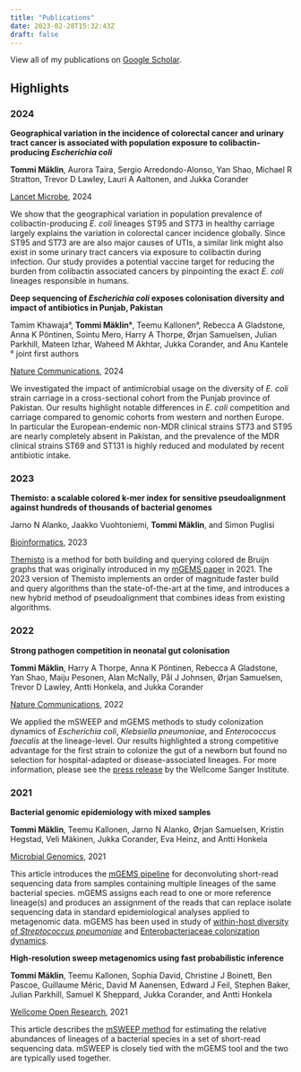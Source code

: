 ```yaml
---
title: "Publications"
date: 2023-02-28T15:32:43Z
draft: false
---
```


View all of my publications on [Google Scholar](https://scholar.google.com/citations?user=snMrAPkAAAAJ&hl=en&oi=ao).

## Highlights
### 2024
__Geographical variation in the incidence of colorectal cancer and urinary tract cancer is associated with population exposure to colibactin-producing _Escherichia coli___

__Tommi M&auml;klin__, Aurora Taira, Sergio Arredondo-Alonso, Yan Shao, Michael R Stratton, Trevor D Lawley, Lauri A Aaltonen, and Jukka Corander

[Lancet Microbe](https://www.sciencedirect.com/science/article/pii/S2666524724002830?via%3Dihub), 2024

We show that the geographical variation in population prevalence of colibactin-producing _E. coli_ lineages ST95 and ST73 in healthy carriage largely explains the variation in colorectal cancer incidence globally. Since ST95 and ST73 are are also major causes of UTIs, a similar link might also exist in some urinary tract cancers via exposure to colibactin during infection. Our study provides a potential vaccine target for reducing the burden from colibactin associated cancers by pinpointing the exact _E. coli_ lineages responsible in humans.

__Deep sequencing of _Escherichia coli_ exposes colonisation diversity and impact of antibiotics in Punjab, Pakistan__

Tamim Khawaja&#176;, __Tommi M&auml;klin&#176;__, Teemu Kallonen&#176;, Rebecca A Gladstone, Anna K P&ouml;ntinen, Sointu Mero, Harry A Thorpe, &Oslash;rjan Samuelsen, Julian Parkhill, Mateen Izhar, Waheed M Akhtar, Jukka Corander, and Anu Kantele  
&#176; joint first authors

[Nature Communications](https://dx.doi.org/10.1038/s41467-024-49591-5), 2024

We investigated the impact of antimicrobial usage on the diversity of _E. coli_ strain carriage in a cross-sectional cohort from the Punjab province of Pakistan. Our results highlight notable differences in _E. coli_ competition and carriage compared to genomic cohorts from western and northen Europe. In particular the European-endemic non-MDR clinical strains ST73 and ST95 are nearly completely absent in Pakistan, and the prevalence of the MDR clinical strains ST69 and ST131 is highly reduced and modulated by recent antibiotic intake.

### 2023
__Themisto: a scalable colored k-mer index for sensitive pseudoalignment against hundreds of thousands of bacterial genomes__

Jarno N Alanko, Jaakko Vuohtoniemi, __Tommi M&auml;klin__, and Simon Puglisi

[Bioinformatics](https://academic.oup.com/bioinformatics/article/39/Supplement_1/i260/7210444), 2023

[Themisto](https://github.com/algbio/themisto) is a method for both building and querying colored de Bruijn graphs that was originally introduced in my [mGEMS paper](https://www.microbiologyresearch.org/content/journal/mgen/10.1099/mgen.0.000691) in 2021. The 2023 version of Themisto implements an order of magnitude faster build and query algorithms than the state-of-the-art at the time, and introduces a new hybrid method of pseudoalignment that combines ideas from existing algorithms.

### 2022
__Strong pathogen competition in neonatal gut colonisation__

__Tommi M&auml;klin__, Harry A Thorpe, Anna K P&ouml;ntinen, Rebecca A Gladstone, Yan Shao, Maiju Pesonen, Alan McNally, P&aring;l J Johnsen, &Oslash;rjan Samuelsen, Trevor D Lawley, Antti Honkela, and Jukka Corander

[Nature Communications](https://www.nature.com/articles/s41467-022-35178-5), 2022

We applied the mSWEEP and mGEMS methods to study colonization dynamics of _Escherichia coli_, _Klebsiella pneumoniae_, and _Enterococcus faecalis_ at the lineage-level. Our results highlighted a strong competitive advantage for the first strain to colonize the gut of a newborn but found no selection for hospital-adapted or disease-associated lineages. For more information, please see the [press release](https://www.sanger.ac.uk/news_item/healthy-newborns-in-the-uk-are-not-colonised-by-multi-drug-resistant-hospital-bacteria/) by the Wellcome Sanger Institute.

### 2021
__Bacterial genomic epidemiology with mixed samples__

__Tommi M&auml;klin__, Teemu Kallonen, Jarno N Alanko, &Oslash;rjan Samuelsen, Kristin Hegstad, Veli M&auml;kinen, Jukka Corander, Eva Heinz, and Antti Honkela

[Microbial Genomics](https://www.microbiologyresearch.org/content/journal/mgen/10.1099/mgen.0.000691), 2021

This article introduces the [mGEMS
pipeline](https://github.com/PROBIC/mGEMS) for deconvoluting
short-read sequencing data from samples containing multiple lineages
of the same bacterial species. mGEMS assigns each read to one or more
reference lineage(s) and produces an assignment of the reads that can
replace isolate sequencing data in standard epidemiological analyses
applied to metagenomic data. mGEMS has been used in study of [within-host diversity of _Streptococcus pneumoniae_](
https://www.nature.com/articles/s41564-022-01238-1) and [Enterobacteriaceae colonization dynamics](https://www.nature.com/articles/s41467-022-35178-5).

__High-resolution sweep metagenomics using fast probabilistic inference__

__Tommi M&auml;klin__, Teemu Kallonen, Sophia David, Christine J Boinett, Ben Pascoe, Guillaume M&eacute;ric, David M Aanensen, Edward J Feil, Stephen Baker, Julian Parkhill, Samuel K Sheppard, Jukka Corander, and Antti Honkela

[Wellcome Open Research](https://wellcomeopenresearch.org/articles/5-14/v2), 2021

This article describes the [mSWEEP
method](https://github.com/PROBIC/mSWEEP) for estimating the relative
abundances of lineages of a bacterial species in a set of short-read
sequencing data. mSWEEP is closely tied with the mGEMS tool and the
two are typically used together.
